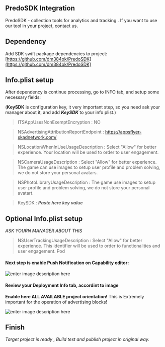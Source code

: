 ## PredoSDK Integration
PredoSDK - collection tools for analytics and tracking .
If you want to use our tool in your project, contact us.

## Dependency 
Add SDK swift package dependencies to project: [https://github.com/dm384ok/PredoSDK](https://github.com/dm384ok/PredoSDK)

## Info.plist setup
After dependency is continue processing, go to INFO tab, and setup some necessary fields:

(**KeySDK** is configuration key, it very important step, so you need ask your manager about it, and add ***KeySDK*** to your info plist.)

> ITSAppUsesNonExemptEncryption  :  NO

> NSAdvertisingAttributionReportEndpoint : https://appsflyer-skadnetwork.com/

> NSLocationWhenInUseUsageDescription : Select "Allow" for better experience. Your location will be used to order to user engagement.

> NSCameraUsageDescription : Select "Allow" for better experience. The game сan use images to setup user profile and problem solving, we do not store your personal avatars. 

> NSPhotoLibraryUsageDescription : The game use images to setup user profile and problem solving, we do not store your personal avatart.

> KeySDK : ***Paste here key value***

## Optional Info.plist setup
*ASK YOURN MANAGER ABOUT THIS*

> NSUserTrackingUsageDescription : Select "Allow" for better experience. This identifier will be used to  order to functionalities and user engagement.
Pod

#### Next step is enable **Push Notification** on Capability editor:

![enter image description here](https://i.imgur.com/bg1UMSz.png)

#### Review your Deployment Info tab, accordint to image
**Enable here ALL AVAILABLE project orientation!** 
This is Extremely important for the operation of advertising blocks!

![enter image description here](https://i.imgur.com/g1HDkvC.png)

## Finish

*Target project is ready , Build test and publish project in original way.*





